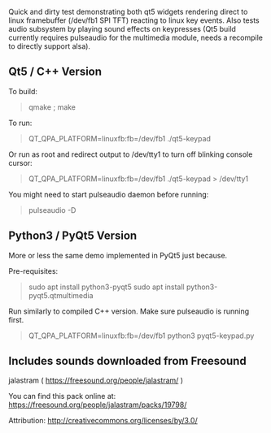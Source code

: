 Quick and dirty test demonstrating both qt5 widgets rendering direct to linux framebuffer (/dev/fb1 SPI TFT) reacting to linux key events.
Also tests audio subsystem by playing sound effects on keypresses (Qt5 build currently requires pulseaudio for the multimedia module, needs
a recompile to directly support alsa).


Qt5 / C++ Version
-----------------

To build:

> qmake ; make

To run:

> QT_QPA_PLATFORM=linuxfb:fb=/dev/fb1 ./qt5-keypad 

Or run as root and redirect output to /dev/tty1 to turn off blinking console cursor:

> QT_QPA_PLATFORM=linuxfb:fb=/dev/fb1 ./qt5-keypad > /dev/tty1


You might need to start pulseaudio daemon before running:

> pulseaudio -D


Python3 / PyQt5 Version
-----------------------

More or less the same demo implemented in PyQt5 just because.

Pre-requisites:

> sudo apt install python3-pyqt5
> sudo apt install python3-pyqt5.qtmultimedia


Run similarly to compiled C++ version.  Make sure pulseaudio is running first.

> QT_QPA_PLATFORM=linuxfb:fb=/dev/fb1 python3 pyqt5-keypad.py


Includes sounds downloaded from Freesound
-----------------------------------------
jalastram ( https://freesound.org/people/jalastram/ )

You can find this pack online at: https://freesound.org/people/jalastram/packs/19798/

Attribution: http://creativecommons.org/licenses/by/3.0/
